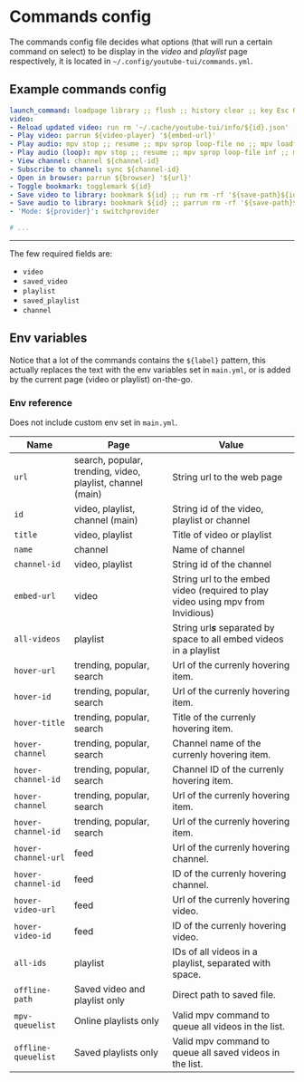 # Commands config

The commands config file decides what options (that will run a certain command on select) to be display in the *video* and *playlist* page respectively, it is located in `~/.config/youtube-tui/commands.yml`.

## Example commands config

```yaml
launch_command: loadpage library ;; flush ;; history clear ;; key Esc 0 ;; key Up 0 ;; key Up 0 ;; key Left 0 ;; key Enter 0 # the key commands select the searchbar on launch
video:
- Reload updated video: run rm '~/.cache/youtube-tui/info/${id}.json' ;; video ${id} # remove the cached info first, then reload the page
- Play video: parrun ${video-player} '${embed-url}'
- Play audio: mpv stop ;; resume ;; mpv sprop loop-file no ;; mpv loadfile '${embed-url}' ;; echo mpv Player started
- Play audio (loop): mpv stop ;; resume ;; mpv sprop loop-file inf ;; mpv loadfile '${embed-url}' ;; echo mpv Player started
- View channel: channel ${channel-id}
- Subscribe to channel: sync ${channel-id}
- Open in browser: parrun ${browser} '${url}'
- Toggle bookmark: togglemark ${id}
- Save video to library: bookmark ${id} ;; run rm -rf '${save-path}${id}.*' ;; parrun ${terminal-emulator} ${youtube-downloader} '${embed-url}' -o '${save-path}%(title)s[%(id)s].%(ext)s'
- Save audio to library: bookmark ${id} ;; parrun rm -rf '${save-path}${id}.*' ;; parrun ${terminal-emulator} ${youtube-downloader} '${embed-url}' -x -o '${save-path}%(title)s[%(id)s].%(ext)s'
- 'Mode: ${provider}': switchprovider

# ...
```

<hr>

The few required fields are:

- `video`
- `saved_video`
- `playlist`
- `saved_playlist`
- `channel`

## Env variables

Notice that a lot of the commands contains the `${label}` pattern, this actually replaces the text with the env variables set in `main.yml`, or is added by the current page (video or playlist) on-the-go.

<!-- Replacing all these with known values it might look something like this: -->
<!--  -->
<!-- ```yaml -->
<!-- launch_command: loadpage popular ;; flush ;; history clear -->
<!-- video: -->
<!-- - Play video: mpv 'https://youtube.com/embed/dQw4w9WgXcQ' -->
<!-- - Play audio: konsole -e mpv 'https://youtube.com/embed/dQw4w9WgXcQ' --no-video -->
<!-- - Open in browser: firefox 'https://youtu.be/dQw4w9WgXcQ' -->
<!-- - Download video (webm): konsole -e yt-dlp -o '~/Downloads/%(title)s-%(id)s.%(ext)s' 'https://youtube.com/embed/dQw4w9WgXcQ' -->
<!-- - 'Mode: ${provider}': '%switch-provider%' -->
<!--  -->
<!-- playlist: -->
<!-- - Switch view: '%switch-view%' -->
<!-- - Play all videos: mpv 'https://youtube.com/embed/Z8oiddSsB6I' 'https://youtube.com/embed/yiS0DPekSDQ' 'https://youtube.com/embed/YhM8GYuDFps' # and much more... -->
<!-- - Play all audio: konsole -e mpv 'https://youtube.com/embed/Z8oiddSsB6I' 'https://youtube.com/embed/yiS0DPekSDQ' 'https://youtube.com/embed/YhM8GYuDFps' --no-video -->
<!-- - Shuffle play all audio: konsole -e mpv 'https://youtube.com/embed/Z8oiddSsB6I' 'https://youtube.com/embed/yiS0DPekSDQ' 'https://youtube.com/embed/YhM8GYuDFps' --no-video --shuffle -->
<!-- - Open in browser: firefox 'https://www.youtube.com/playlist?list=PLdgHTasZAjYZlCXN9rTcX9LFOQ-RIrzCs' -->
<!-- - Download all video (webm): konsole -e yt-dlp -o '~/Downloads/%(title)s-%(id)s.%(ext)s' 'https://youtube.com/embed/Z8oiddSsB6I' 'https://youtube.com/embed/yiS0DPekSDQ' 'https://youtube.com/embed/YhM8GYuDFps' -->
<!-- - 'Mode: ${provider}': '%switch-provider%' -->
<!-- ``` -->

<!-- > Global commands can also be used here. (Ones that start with an `:`). -->

<!-- Below are the description of each of the fields: -->
<!--  -->
<!-- ### video -->
<!--  -->
<!-- Commands to be displayed in a video page. -->
<!--  -->
<!-- *Accept: `string_label: string_command` pairs* -->
<!--  -->
<!-- ### playlist -->
<!--  -->
<!-- Commands to be displayed in a playlist page (commands view). -->
<!--  -->
<!-- *Accept: `string_label: string_command` pairs* -->

### Env reference

Does not include custom env set in `main.yml`.

|Name|Page|Value|
|---|---|---|
|`url`|search, popular, trending, video, playlist, channel (main)|String url to the web page|
|`id`|video, playlist, channel (main)|String id of the video, playlist or channel|
|`title`|video, playlist|Title of video or playlist|
|`name`|channel|Name of channel|
|`channel-id`|video, playlist|String id of the channel|
|`embed-url`|video|String url to the embed video (required to play video using mpv from Invidious)|
|`all-videos`|playlist|String url***s*** separated by space to all embed videos in a playlist|
|`hover-url`|trending, popular, search|Url of the currenly hovering item.|
|`hover-id`|trending, popular, search|Url of the currenly hovering item.|
|`hover-title`|trending, popular, search|Title of the currenly hovering item.|
|`hover-channel`|trending, popular, search|Channel name of the currenly hovering item.|
|`hover-channel-id`|trending, popular, search|Channel ID of the currenly hovering item.|
|`hover-channel`|trending, popular, search|Url of the currenly hovering item.|
|`hover-channel-id`|trending, popular, search|Url of the currenly hovering item.|
|`hover-channel-url`|feed|Url of the currenly hovering channel.|
|`hover-channel-id`|feed|ID of the currenly hovering channel.|
|`hover-video-url`|feed|Url of the currenly hovering video.|
|`hover-video-id`|feed|ID of the currenly hovering video.|
|`all-ids`|playlist|IDs of all videos in a playlist, separated with space.|
|`offline-path`|Saved video and playlist only|Direct path to saved file.|
|`mpv-queuelist`|Online playlists only|Valid mpv command to queue all videos in the list.|
|`offline-queuelist`|Saved playlists only|Valid mpv command to queue all saved videos in the list.|
